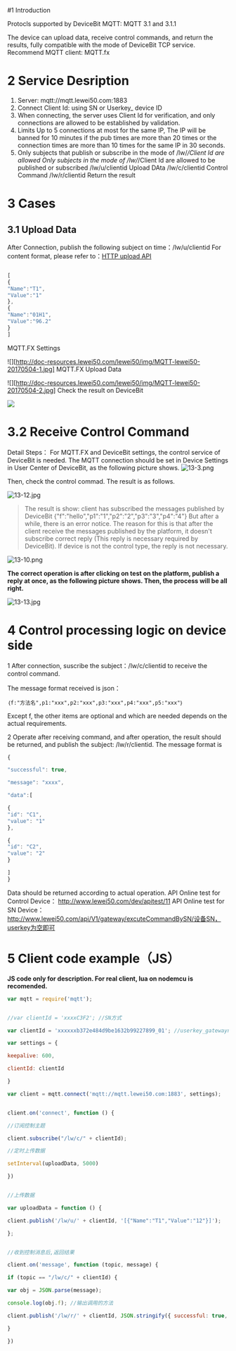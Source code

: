 #1 Introduction

Protocls supported by DeviceBit MQTT: MQTT 3.1 and 3.1.1

The device can upload data, receive control commands, and return the results, fully compatible with the mode of DeviceBit TCP service.
Recommend MQTT client: MQTT.fx

# 2 Service Desription

1. Server: mqtt://mqtt.lewei50.com:1883
2. Connect Client Id: using SN or Userkey_ device ID
3. When connecting, the server uses Client Id for verification, and only connections are allowed to be established by validation.
4. Limits
Up to 5 connections at most for the same IP,
The IP will be banned for 10 minutes if the pub times are more than 20 times or the connection times are more than 10 times for the same IP in 30 seconds.
5. Only subjects that publish or subscribe in the mode of /lw/*/Client Id are allowed
Only subjects in the mode of /lw/*/Client Id are allowed to be published or subscribed
/lw/u/clientid Upload DAta
/lw/c/clientid Control Command
/lw/r/clientid Return the result

# 3 Cases
## 3.1 Upload Data
After Connection, publish the following subject on time：/lw/u/clientid
For content format, please refer to：[HTTP upload API][2]
``` javascript

[
{
"Name":"T1",
"Value":"1"
},
{
"Name":"01H1",
"Value":"96.2"
}
]

```
MQTT.FX Settings

![][http://doc-resources.lewei50.com/lewei50/img/MQTT-lewei50-20170504-1.jpg]
MQTT.FX Upload Data

![][http://doc-resources.lewei50.com/lewei50/img/MQTT-lewei50-20170504-2.jpg]
Check the result on DeviceBit

![](https://upload-images.jianshu.io/upload_images/5875248-214c51d83265cfae.png?imageMogr2/auto-orient/strip%7CimageView2/2/w/1240)

# 3.2 Receive Control Command

Detail Steps：
For MQTT.FX and DeviceBit settings, the control service of DeviceBit is needed. The MQTT connection should be set in Device Settings in User Center of DeviceBit, as the following picture shows.
![13-3.png](https://upload-images.jianshu.io/upload_images/5875248-528caf6c5c8a0d67.png?imageMogr2/auto-orient/strip%7CimageView2/2/w/1240)


Then, check the control commad. The result is as follows.

![13-12.jpg](https://upload-images.jianshu.io/upload_images/5875248-e3d7bb8e6280b8f9.jpg?imageMogr2/auto-orient/strip%7CimageView2/2/w/1240)

> The result is show: client has subscribed the messages published by DeviceBit
{"f":"hello","p1":"1","p2":"2","p3":"3","p4":"4"}
> But after a while, there is an error notice. The reason for this is that after the client receive the messages published by the platform, it doesn't subscribe correct reply (This reply is necessary required by DeviceBit). If device is not the control type, the reply is not necessary.

![13-10.png](https://upload-images.jianshu.io/upload_images/5875248-f495cce7ff3145b4.png?imageMogr2/auto-orient/strip%7CimageView2/2/w/1240)

**The correct operation is after clicking on test on the platform, publish a reply at once, as the following picture shows. Then, the process will be all right.**

![13-13.jpg](https://upload-images.jianshu.io/upload_images/5875248-d4f049723497f609.jpg?imageMogr2/auto-orient/strip%7CimageView2/2/w/1240)



# 4 Control processing logic on device side

1 After connection, suscribe the subject：/lw/c/clientid to receive the control command.

The message format received is json：

```
｛f:"方法名",p1:"xxx",p2:"xxx",p3:"xxx",p4:"xxx",p5:"xxx"｝
```

Except f, the other items are optional and which are needed depends on the actual requirements.

2 Operate after receiving command, and after operation, the result should be returned, and publish the subject: /lw/r/clientid. The message format is
``` javascript
{

"successful": true,

"message": "xxxx",

"data":[

{
"id": "C1",
"value": "1"
},

{
"id": "C2",
"value": "2"
}

]
}

```
Data should be returned according to actual operation.
API Online test for Control Device：
http://www.lewei50.com/dev/apitest/11
API Online test for SN Device：
http://www.lewei50.com/api/V1/gateway/excuteCommandBySN/设备SN，userkey为空即可

# 5 Client code example（JS）

**JS code only for description. For real client, lua on nodemcu is recomended.**


``` javascript
var mqtt = require('mqtt');


//var clientId = 'xxxxC3F2'; //SN方式

var clientId = 'xxxxxxb372e484d9be1632b99227899_01'; //userkey_gatewayno方式

var settings = {

keepalive: 600,

clientId: clientId

}

var client = mqtt.connect('mqtt://mqtt.lewei50.com:1883', settings);


client.on('connect', function () {

//订阅控制主题

client.subscribe("/lw/c/" + clientId);

//定时上传数据

setInterval(uploadData, 5000)

})


//上传数据

var uploadData = function () {

client.publish('/lw/u/' + clientId, '[{"Name":"T1","Value":"12"}]');

};


//收到控制消息后,返回结果

client.on('message', function (topic, message) {

if (topic == "/lw/c/" + clientId) {

var obj = JSON.parse(message);

console.log(obj.f); //输出调用的方法

client.publish('/lw/r/' + clientId, JSON.stringify({ successful: true, message: null, data: 'testok' }));

}

})

```


[1]: https://github.com/lewei50/lua
[2]: http://www.lewei50.com/dev/apiinfo/3 "api"
[3]: http://doc-resources.lewei50.com/lewei50/img/MQTT-lewei50-20170504-1.jpg
[4]: http://doc-resources.lewei50.com/lewei50/img/MQTT-lewei50-20170504-2.jpg
[5]: http://doc-resources.lewei50.com/lewei50/img/MQTT-lewei50-20170504-3.jpg
[6]: http://doc-resources.lewei50.com/lewei50/img/MQTT-lewei50-20170504-4.jpg
[7]: http://doc-resources.lewei50.com/lewei50/img/MQTT-lewei50-20170504-5.jpg
[8]: http://doc-resources.lewei50.com/lewei50/img/MQTT-lewei50-20170504-6.jpg
